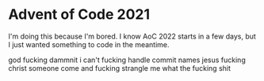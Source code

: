 # Advent of Code 2021

I'm doing this because I'm bored. I know AoC 2022 starts in a few days, but I just wanted something to code in the meantime.

god fucking dammnit i can't fucking handle commit names jesus fucking christ someone come and fucking strangle me what the fucking shit

